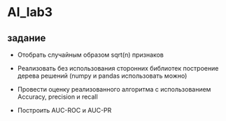 # AI_lab3
## задание
* Отобрать случайным образом sqrt(n) признаков 

* Реализовать без использования сторонних библиотек построение дерева решений (numpy
и pandas использовать можно)

* Провести оценку реализованного алгоритма с использованием Accuracy, precision и recall

* Построить AUC-ROC и AUC-PR
